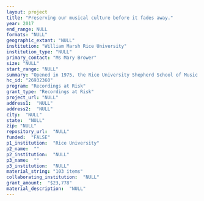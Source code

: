 ```yaml
--- 
layout: project 
title: "Preserving our musical culture before it fades away."
year: 2017
end_range: NULL
formats: "NULL"
geographic_extant: "NULL"
institution: "William Marsh Rice University"
institution_type: "NULL"
primary_contact: "Ms Mary Brower"
size: "NULL"
start_range: "NULL"
summary: "Opened in 1975, the Rice University Shepherd School of Music has become one of the most prominent music schools in the country. Faculty and alumni include Pulitzer Prize and Grammy winners, and musicians who have performed at Carnegie Hall, the Metropolitan Opera, and other world class performing venues. \nThousands of performances by Rice faculty and students have been recorded and collected in multiple formats, with accompanying programs and other documentation. Many of these recordings --- particularly those made on reel-to-reel tape---are on the verge of being lost to media deterioration or technology obsolescence. Our primary goal is to convert these recordings to digital format through the NEDCC. We will preserve these newly digitized audio files through existing digital library preservation strategies and create descriptive metadata for them, ultimately making access versions of these performances available online at the university’s institutional repository so that the public may freely listen to them."
hc_id: "26932360"
program: "Recordings at Risk"
grant_type: "Recordings at Risk"
project_url: "NULL"
address1:  "NULL"
address2:  "NULL"
city:  "NULL"
state:  "NULL"
zip: "NULL"
repository_url:  "NULL"
funded:  "FALSE"
p1_institution:  "Rice University"
p2_name:  ""
p2_institution:  "NULL"
p3_name:  ""
p3_institution:  "NULL"
material_string: "103 items"
collaborating_institution:  "NULL"
grant_amount:  "$23,778"
material_description:  "NULL"
---
```

